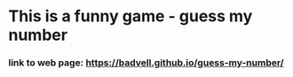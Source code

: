# This is a funny game - guess my number

### link to web page: https://badvell.github.io/guess-my-number/
